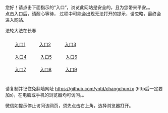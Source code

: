 您好！请点击下面指示的“入口”，浏览此网站是安全的，且为您带来平安。。 <br/>
点击入口后，请耐心等待， 过程中可能会出现无法打开的提示，请忽略，最终会进入网站. </br>

法轮大法在长春<br/>
<div style="padding:10px"><a style="margin:20px" target="_blank" href="https://d21sxedobr26z6.cloudfront.net/2Qpsp?lryow" id="ccLink1" rel="nofollow">入口1</a> <a target="_blank" style="margin:20px" href="https://d3fkf2noi4ttq5.cloudfront.net/2Qpsp?dyhkxx" id="ccLink2" rel="nofollow">入口2</a> <a style="margin:20px" target="_blank" href="https://d2zmpewv17euq6.cloudfront.net/2Qpsp?meumnh" id="ccLink3" rel="nofollow">入口3</a></div>

<div style="padding:10px" ><a style="margin:20px" target="_blank" href="https://d21sxedobr26z6.cloudfront.net/2Qpsp?lryow" id="ccLink4" rel="nofollow">入口4</a> <a style="margin:20px" href="https://d3fkf2noi4ttq5.cloudfront.net/2Qpsp?dyhkxx" target="_blank" id="ccLink5" rel="nofollow">入口5</a> <a style="margin:20px" href="https://d2zmpewv17euq6.cloudfront.net/2Qpsp?meumnh" target="_blank" id="ccLink6" rel="nofollow">入口6</a></div>

<div style="padding:10px"><a style="margin:20px" target="_blank" href="https://d21sxedobr26z6.cloudfront.net/2Qpsp?lryow" id="ccLink7" rel="nofollow">入口7</a> <a style="margin:20px" href="https://d3fkf2noi4ttq5.cloudfront.net/2Qpsp?dyhkxx" target="_blank" id="ccLink8" rel="nofollow">入口8</a> <a style="margin:20px" target="_blank" href="https://d2zmpewv17euq6.cloudfront.net/2Qpsp?meumnh" id="ccLink9" rel="nofollow">入口9</a></div>

<br/>



请复制并记住免翻墙网址 https://github.com/yntd/changchunzx (http后一定要加s)，在电脑或手机的浏览器均可访问。。<br/>

微信如提示停止访问该网页，须先点击右上角，选择浏览器打开。
